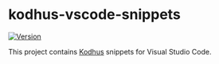 # kodhus-vscode-snippets

[![Version](https://vsmarketplacebadge.apphb.com/version/Kodhus.kodhus-vscode-snippets.svg)](https://marketplace.visualstudio.com/items?itemName=Kodhus.kodhus-vscode-snippets)

This project contains [Kodhus](https://kodhus.com/framework) snippets for Visual Studio Code.
